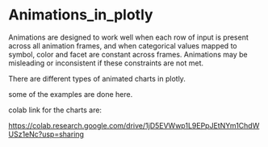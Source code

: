 # Animations_in_plotly

Animations are designed to work well when each row of input is present across all animation frames, and when categorical values mapped to symbol, color and facet are constant across frames. Animations may be misleading or inconsistent if these constraints are not met.

There are different types of animated charts in plotly.

some of the examples are done here.

colab link for the charts are:

https://colab.research.google.com/drive/1jD5EVWwp1L9EPpJEtNYm1ChdWUSz1eNc?usp=sharing
